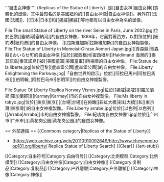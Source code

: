 '''自由女神像'''（Replicas of the Statue of Liberty）是[[自由女神|自由女神]]實體化的塑像，其中最知名的是美國紐約的[[自由女神像|自由女神像]]。另外在[[法國|法國]]、[[日本|日本]]和[[挪威|挪威]]等地都有以自由女神為名的塑像。

<gallery>
File:The small Statue of Liberty on the river Seine in Paris, June 2002.jpg|位於巴黎[[塞納河|塞納河]]的自由女神像，1889年，它面對著西方，以對照位於[[紐約港|紐約港]]的自由女神像。
|[[拉斯維加斯|拉斯維加斯]]的自由女神複製像。
File:The Statue of Liberty in Momoisi-Oirase Aomori Japan.jpg|[[青森縣|青森縣]]おいらせ町的自由女神像
|位於[[密西根州|密西根州]]Haldimand 海灣的[[麥其諾島|麥其諾島]]被[[美國童軍|美國童軍]]所捐贈的自由女神像。
File:Statue de la liberte.jpg|位於巴黎[[盧森堡公園|盧森堡公園]]的自由女神像。
File:Liberty Enlightening the Parkway.jpg|「自由世界的啟示」位於[[阿拉巴馬州|阿拉巴馬州]][[伯明翰_(阿拉巴马州)|伯明罕]]的自由女神複製像。

File:Statue Of Liberty Replica Norway Visnes.jpg|位於[[挪威|挪威]][[羅加蘭郡|羅加蘭郡]][[Karmøy|Karmøy]]市的自由女神複製像。
File:Ms liberty in tokyo.jpg|位於[[東京|東京]][[台場|台場]]在俯瞰[[彩虹大橋|彩虹大橋]]和[[東京灣|東京灣]]的自由女神複製像。
File:Liberty arrabe.jpg|位於[[以色列|以色列]][[Arraba|Arraba]]市的自由女神複製像。
File:紀功坊自由女神像1.jpg|位於[[广州市|广州市]][[黄花岗公园|黄花岗公园]]的自由女神像。
</gallery>

== 外部連結 ==
{{Commons category|Replicas of the Statue of Liberty}}
* [https://web.archive.org/web/20110910092649/http://www.cheyennetroop101.org/liberty/ Replica Statue of Liberty Search]
{{Clear}}
{{art-stub}}

[[Category:自由符号|Category:自由符号]]
[[Category:比例模型|Category:比例模型]]
[[Category:自由女神像|Category:自由女神像]]
[[Category:复制品|Category:复制品]]
[[Category:户外雕塑|Category:户外雕塑]]
[[Category:神像|Category:神像]]